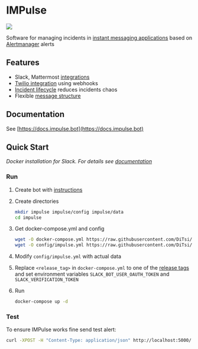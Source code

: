 # IMPulse

![](https://docs.impulse.bot/latest/media/slack_tile.png)

Software for managing incidents in [instant messaging applications](https://docs.impulse.bot/latest/apps/) based on [Alertmanager](https://prometheus.io/docs/alerting/latest/alertmanager/) alerts

## Features
- Slack, Mattermost [integrations](https://docs.impulse.bot/latest/apps/)
- [Twilio integration](https://docs.impulse.bot/latest/webhooks/#twilio-calls-example) using webhooks
- [Incident lifecycle](https://docs.impulse.bot/latest/concepts/#lifecycle) reduces incidents chaos
- Flexible [message structure](https://docs.impulse.bot/latest/concepts/#structure)

## Documentation
See [https://docs.impulse.bot](https://docs.impulse.bot)

## Quick Start
*Docker installation for Slack. For details see [documentation](https://docs.impulse.bot)*

### Run

1. Create bot with [instructions](https://docs.impulse.bot/latest/apps/#slack)
2. Create directories
    ```bash
    mkdir impulse impulse/config impulse/data
    cd impulse
    ```
3. Get docker-compose.yml and config
    ```bash
    wget -O docker-compose.yml https://raw.githubusercontent.com/DiTsi/impulse/master/docker-compose.yml
    wget -O config/impulse.yml https://raw.githubusercontent.com/DiTsi/impulse/master/impulse.slack.yml
    ```
4. Modify `config/impulse.yml` with actual data

5. Replace `<release_tag>` in `docker-compose.yml` to one of the [release tags](https://github.com/DiTsi/impulse/releases) and set environment variables `SLACK_BOT_USER_OAUTH_TOKEN` and `SLACK_VERIFICATION_TOKEN`

6. Run
    ```bash
    docker-compose up -d
    ```

### Test

To ensure IMPulse works fine send test alert:

```bash
curl -XPOST -H "Content-Type: application/json" http://localhost:5000/ -d '{"receiver":"webhook-alerts","status":"firing","alerts":[{"status":"firing","labels":{"alertname":"InstanceDown4","instance":"localhost:9100","job":"node","severity":"warning"},"annotations":{"summary":"Instanceunavailable"},"startsAt":"2024-07-28T19:26:43.604Z","endsAt":"0001-01-01T00:00:00Z","generatorURL":"http://eva:9090/graph?g0.expr=up+%3D%3D+0&g0.tab=1","fingerprint":"a7ddb1de342424cb"}],"groupLabels":{"alertname":"InstanceDown"},"commonLabels":{"alertname":"InstanceDown","instance":"localhost:9100","job":"node","severity":"warning"},"commonAnnotations":{"summary":"Instanceunavailable"},"externalURL":"http://eva:9093","version":"4","groupKey":"{}:{alertname=\"InstanceDown\"}","truncatedAlerts":0}'
```

